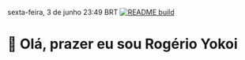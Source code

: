 sexta-feira, 3 de junho 23:49 BRT [![README build](https://github.com/rogerioyokoi/rogerioyokoi/actions/workflows/main.yml/badge.svg)](https://github.com/rogerioyokoi/rogerioyokoi/actions/workflows/main.yml)
# 🤙 Olá, prazer eu sou Rogério Yokoi